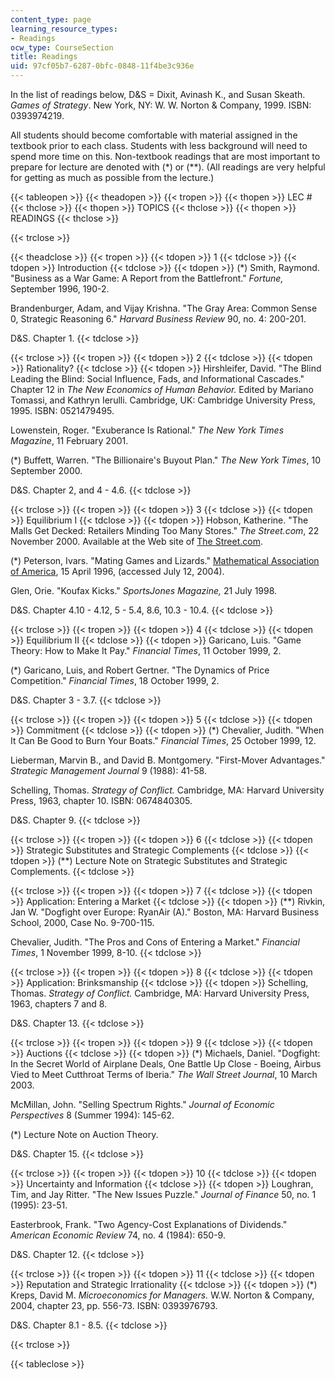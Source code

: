 ```yaml
---
content_type: page
learning_resource_types:
- Readings
ocw_type: CourseSection
title: Readings
uid: 97cf05b7-6287-0bfc-0848-11f4be3c936e
---
```


In the list of readings below, D&S = Dixit, Avinash K., and Susan Skeath. _Games of Strategy_. New York, NY: W. W. Norton & Company, 1999. ISBN: 0393974219.

All students should become comfortable with material assigned in the textbook prior to each class. Students with less background will need to spend more time on this. Non-textbook readings that are most important to prepare for lecture are denoted with (\*) or (\*\*). (All readings are very helpful for getting as much as possible from the lecture.)

{{< tableopen >}}
{{< theadopen >}}
{{< tropen >}}
{{< thopen >}}
LEC #
{{< thclose >}}
{{< thopen >}}
TOPICS
{{< thclose >}}
{{< thopen >}}
READINGS
{{< thclose >}}

{{< trclose >}}

{{< theadclose >}}
{{< tropen >}}
{{< tdopen >}}
1
{{< tdclose >}}
{{< tdopen >}}
Introduction
{{< tdclose >}}
{{< tdopen >}}
(\*) Smith, Raymond. "Business as a War Game: A Report from the Battlefront." _Fortune,_ September 1996, 190-2.  
  
Brandenburger, Adam, and Vijay Krishna. "The Gray Area: Common Sense 0, Strategic Reasoning 6." _Harvard Business Review_ 90, no. 4: 200-201.  
  
D&S. Chapter 1.
{{< tdclose >}}

{{< trclose >}}
{{< tropen >}}
{{< tdopen >}}
2
{{< tdclose >}}
{{< tdopen >}}
Rationality?
{{< tdclose >}}
{{< tdopen >}}
Hirshleifer, David. "The Blind Leading the Blind: Social Influence, Fads, and Informational Cascades." Chapter 12 in _The New Economics of Human Behavior._ Edited by Mariano Tomassi, and Kathryn Ierulli. Cambridge, UK: Cambridge University Press, 1995. ISBN: 0521479495.  
  
Lowenstein, Roger. "Exuberance Is Rational." _The New York Times Magazine_, 11 February 2001.  
  
(\*) Buffett, Warren. "The Billionaire's Buyout Plan." _The New York Times_, 10 September 2000.  
  
D&S. Chapter 2, and 4 - 4.6.
{{< tdclose >}}

{{< trclose >}}
{{< tropen >}}
{{< tdopen >}}
3
{{< tdclose >}}
{{< tdopen >}}
Equilibrium I
{{< tdclose >}}
{{< tdopen >}}
Hobson, Katherine. "The Malls Get Decked: Retailers Minding Too Many Stores." _The Street.com_, 22 November 2000. Available at the Web site of [The Street.com](http://www.thestreet.com/).  
  
(\*) Peterson, Ivars. "Mating Games and Lizards." [Mathematical Association of America](http://www.maa.org/), 15 April 1996, (accessed July 12, 2004).  
  
Glen, Orie. "Koufax Kicks." _SportsJones Magazine,_ 21 July 1998.  
  
D&S. Chapter 4.10 - 4.12, 5 - 5.4, 8.6, 10.3 - 10.4.
{{< tdclose >}}

{{< trclose >}}
{{< tropen >}}
{{< tdopen >}}
4
{{< tdclose >}}
{{< tdopen >}}
Equilibrium II
{{< tdclose >}}
{{< tdopen >}}
Garicano, Luis. "Game Theory: How to Make It Pay." _Financial Times_, 11 October 1999, 2.  
  
(\*) Garicano, Luis, and Robert Gertner. "The Dynamics of Price Competition." _Financial Times_, 18 October 1999, 2.  
  
D&S. Chapter 3 - 3.7.
{{< tdclose >}}

{{< trclose >}}
{{< tropen >}}
{{< tdopen >}}
5
{{< tdclose >}}
{{< tdopen >}}
Commitment
{{< tdclose >}}
{{< tdopen >}}
(\*) Chevalier, Judith. "When It Can Be Good to Burn Your Boats." _Financial Times_, 25 October 1999, 12.  
  
Lieberman, Marvin B., and David B. Montgomery. "First-Mover Advantages." _Strategic Management Journal_ 9 (1988): 41-58.  
  
Schelling, Thomas. _Strategy of Conflict._ Cambridge, MA: Harvard University Press, 1963, chapter 10. ISBN: 0674840305.  
  
D&S. Chapter 9.
{{< tdclose >}}

{{< trclose >}}
{{< tropen >}}
{{< tdopen >}}
6
{{< tdclose >}}
{{< tdopen >}}
Strategic Substitutes and Strategic Complements
{{< tdclose >}}
{{< tdopen >}}
(\*\*) Lecture Note on Strategic Substitutes and Strategic Complements.
{{< tdclose >}}

{{< trclose >}}
{{< tropen >}}
{{< tdopen >}}
7
{{< tdclose >}}
{{< tdopen >}}
Application: Entering a Market
{{< tdclose >}}
{{< tdopen >}}
(\*\*) Rivkin, Jan W. "Dogfight over Europe: RyanAir (A)." Boston, MA: Harvard Business School, 2000, Case No. 9-700-115.  
  
Chevalier, Judith. "The Pros and Cons of Entering a Market." _Financial Times_, 1 November 1999, 8-10.
{{< tdclose >}}

{{< trclose >}}
{{< tropen >}}
{{< tdopen >}}
8
{{< tdclose >}}
{{< tdopen >}}
Application: Brinksmanship
{{< tdclose >}}
{{< tdopen >}}
Schelling, Thomas. _Strategy of Conflict._ Cambridge, MA: Harvard University Press, 1963, chapters 7 and 8.  
  
D&S. Chapter 13.
{{< tdclose >}}

{{< trclose >}}
{{< tropen >}}
{{< tdopen >}}
9
{{< tdclose >}}
{{< tdopen >}}
Auctions
{{< tdclose >}}
{{< tdopen >}}
(\*) Michaels, Daniel. "Dogfight: In the Secret World of Airplane Deals, One Battle Up Close - Boeing, Airbus Vied to Meet Cutthroat Terms of Iberia." _The Wall Street Journal_, 10 March 2003.  
  
McMillan, John. "Selling Spectrum Rights." _Journal of Economic Perspectives_ 8 (Summer 1994): 145-62.  
  
(\*) Lecture Note on Auction Theory.  
  
D&S. Chapter 15.
{{< tdclose >}}

{{< trclose >}}
{{< tropen >}}
{{< tdopen >}}
10
{{< tdclose >}}
{{< tdopen >}}
Uncertainty and Information
{{< tdclose >}}
{{< tdopen >}}
Loughran, Tim, and Jay Ritter. "The New Issues Puzzle." _Journal of Finance_ 50, no. 1 (1995): 23-51.  
  
Easterbrook, Frank. "Two Agency-Cost Explanations of Dividends." _American Economic Review_ 74, no. 4 (1984): 650-9.  
  
D&S. Chapter 12.
{{< tdclose >}}

{{< trclose >}}
{{< tropen >}}
{{< tdopen >}}
11
{{< tdclose >}}
{{< tdopen >}}
Reputation and Strategic Irrationality
{{< tdclose >}}
{{< tdopen >}}
(\*) Kreps, David M. _Microeconomics for Managers._ W.W. Norton & Company, 2004, chapter 23, pp. 556-73. ISBN: 0393976793.  
  
D&S. Chapter 8.1 - 8.5.
{{< tdclose >}}

{{< trclose >}}

{{< tableclose >}}